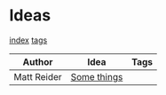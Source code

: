 # Ideas

[index](index.md) [tags](tags.md)

| Author | Idea | Tags |
|---|---|---|
| Matt Reider | [Some things](ideas/some-things.md) |  |